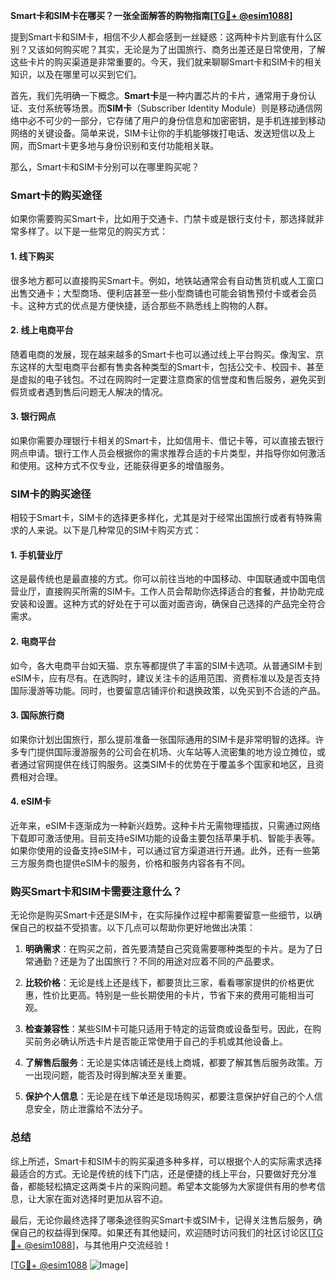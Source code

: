 **Smart卡和SIM卡在哪买？一张全面解答的购物指南[[TG💪+ @esim1088](https://t.me/s/esim1088)]**

提到Smart卡和SIM卡，相信不少人都会感到一丝疑惑：这两种卡片到底有什么区别？又该如何购买呢？其实，无论是为了出国旅行、商务出差还是日常使用，了解这些卡片的购买渠道是非常重要的。今天，我们就来聊聊Smart卡和SIM卡的相关知识，以及在哪里可以买到它们。

首先，我们先明确一下概念。**Smart卡**是一种内置芯片的卡片，通常用于身份认证、支付系统等场景。而**SIM卡**（Subscriber Identity Module）则是移动通信网络中必不可少的一部分，它存储了用户的身份信息和加密密钥，是手机连接到移动网络的关键设备。简单来说，SIM卡让你的手机能够拨打电话、发送短信以及上网，而Smart卡更多地与身份识别和支付功能相关联。

那么，Smart卡和SIM卡分别可以在哪里购买呢？

### Smart卡的购买途径

如果你需要购买Smart卡，比如用于交通卡、门禁卡或是银行支付卡，那选择就非常多样了。以下是一些常见的购买方式：

#### 1. 线下购买
很多地方都可以直接购买Smart卡。例如，地铁站通常会有自动售货机或人工窗口出售交通卡；大型商场、便利店甚至一些小型商铺也可能会销售预付卡或者会员卡。这种方式的优点是方便快捷，适合那些不熟悉线上购物的人群。

#### 2. 线上电商平台
随着电商的发展，现在越来越多的Smart卡也可以通过线上平台购买。像淘宝、京东这样的大型电商平台都有售卖各种类型的Smart卡，包括公交卡、校园卡、甚至是虚拟的电子钱包。不过在网购时一定要注意商家的信誉度和售后服务，避免买到假货或者遇到售后问题无人解决的情况。

#### 3. 银行网点
如果你需要办理银行卡相关的Smart卡，比如信用卡、借记卡等，可以直接去银行网点申请。银行工作人员会根据你的需求推荐合适的卡片类型，并指导你如何激活和使用。这种方式不仅专业，还能获得更多的增值服务。

### SIM卡的购买途径

相较于Smart卡，SIM卡的选择更多样化，尤其是对于经常出国旅行或者有特殊需求的人来说。以下是几种常见的SIM卡购买方式：

#### 1. 手机营业厅
这是最传统也是最直接的方式。你可以前往当地的中国移动、中国联通或中国电信营业厅，直接购买所需的SIM卡。工作人员会帮助你选择适合的套餐，并协助完成安装和设置。这种方式的好处在于可以面对面咨询，确保自己选择的产品完全符合需求。

#### 2. 电商平台
如今，各大电商平台如天猫、京东等都提供了丰富的SIM卡选项。从普通SIM卡到eSIM卡，应有尽有。在选购时，建议关注卡的适用范围、资费标准以及是否支持国际漫游等功能。同时，也要留意店铺评价和退换政策，以免买到不合适的产品。

#### 3. 国际旅行商
如果你计划出国旅行，那么提前准备一张国际通用的SIM卡是非常明智的选择。许多专门提供国际漫游服务的公司会在机场、火车站等人流密集的地方设立摊位，或者通过官网提供在线订购服务。这类SIM卡的优势在于覆盖多个国家和地区，且资费相对合理。

#### 4. eSIM卡
近年来，eSIM卡逐渐成为一种新兴趋势。这种卡片无需物理插拔，只需通过网络下载即可激活使用。目前支持eSIM功能的设备主要包括苹果手机、智能手表等。如果你使用的设备支持eSIM卡，可以通过官方渠道进行开通。此外，还有一些第三方服务商也提供eSIM卡的服务，价格和服务内容各有不同。

### 购买Smart卡和SIM卡需要注意什么？

无论你是购买Smart卡还是SIM卡，在实际操作过程中都需要留意一些细节，以确保自己的权益不受损害。以下几点可以帮助你更好地做出决策：

1. **明确需求**：在购买之前，首先要清楚自己究竟需要哪种类型的卡片。是为了日常通勤？还是为了出国旅行？不同的用途对应着不同的产品要求。
   
2. **比较价格**：无论是线上还是线下，都要货比三家，看看哪家提供的价格更优惠，性价比更高。特别是一些长期使用的卡片，节省下来的费用可能相当可观。

3. **检查兼容性**：某些SIM卡可能只适用于特定的运营商或设备型号。因此，在购买前务必确认所选卡片是否能正常使用于自己的手机或其他设备上。

4. **了解售后服务**：无论是实体店铺还是线上商城，都要了解其售后服务政策。万一出现问题，能否及时得到解决至关重要。

5. **保护个人信息**：无论是在线下单还是现场购买，都要注意保护好自己的个人信息安全，防止泄露给不法分子。

### 总结

综上所述，Smart卡和SIM卡的购买渠道多种多样，可以根据个人的实际需求选择最适合的方式。无论是传统的线下门店，还是便捷的线上平台，只要做好充分准备，都能轻松搞定这两类卡片的采购问题。希望本文能够为大家提供有用的参考信息，让大家在面对选择时更加从容不迫。

最后，无论你最终选择了哪条途径购买Smart卡或SIM卡，记得关注售后服务，确保自己的权益得到保障。如果还有其他疑问，欢迎随时访问我们的社区讨论区[[TG💪+ @esim1088](https://t.me/s/esim1088)]，与其他用户交流经验！

[[TG💪+ @esim1088](https://t.me/s/esim1088) ![Image](https://i.postimg.cc/4NQfJmqS/Snipaste-2025-05-13-00-14-12.png)]